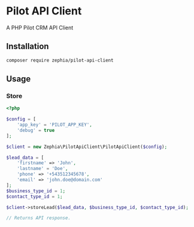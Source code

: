 # Pilot API Client

A PHP Pilot CRM API Client

## Installation

```bash
composer require zephia/pilot-api-client
```

## Usage

### Store

```php
<?php

$config = [
    'app_key' = 'PILOT_APP_KEY',
    'debug' = true
];

$client = new Zephia\PilotApiClient\PilotApiClient($config);

$lead_data = [
    'firstname' => 'John',
    'lastname' = 'Doe',
    'phone' => '+543512345678',
    'email' => 'john.doe@domain.com'
];
$business_type_id = 1;
$contact_type_id = 1;

$client->storeLead($lead_data, $business_type_id, $contact_type_id);

// Returns API response.
```